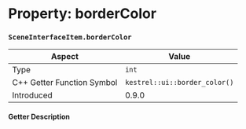 
# Property: borderColor
### `SceneInterfaceItem.borderColor`

| Aspect | Value |
| --- | --- |
| Type | `int` |
| C++ Getter Function Symbol | `kestrel::ui::border_color()` |
| Introduced | 0.9.0 |

#### Getter Description

